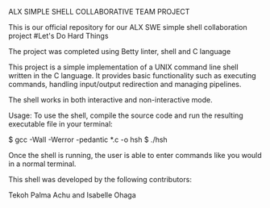 ALX SIMPLE SHELL COLLABORATIVE TEAM PROJECT

This is our official repository for our ALX SWE simple shell collaboration project
#Let's Do Hard Things

The project was completed using Betty linter, shell and C language

This project is a simple implementation of a UNIX command line shell written
in the C language. It provides basic functionality such as executing commands, handling
input/output redirection and managing pipelines.

The shell works in both interactive and non-interactive mode.

Usage:
To use the shell, compile the source code and run the resulting executable file in your terminal:

$ gcc -Wall -Werror  -pedantic *.c -o hsh $ ./hsh

Once the shell is running, the user is able to enter commands like you would in a normal terminal.

This shell was developed by the following contributors:

Tekoh Palma Achu and Isabelle Ohaga
